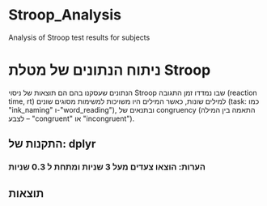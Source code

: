 # Stroop_Analysis
Analysis of Stroop test results for subjects

# ניתוח הנתונים של מטלת Stroop 
הנתונים שעסקנו בהם הם תוצאות של ניסוי Stroop שבו נמדדו זמן התגובה (reaction time, rt) למילים שונות, 
כאשר המילים היו משויכות למשימות מסוגים שונים (task: כמו "ink_naming" ו-"word_reading"), ובתנאים של congruency (התאמה בין המילה לצבע – "congruent" או "incongruent").

## התקנות של: dplyr
### הערות: הוצאו צעדים מעל 3 שניות ומתחת ל 0.3 שניות 

## תוצאות
